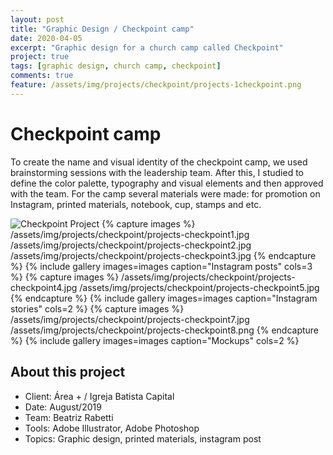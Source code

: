 ```yaml
---
layout: post
title: "Graphic Design / Checkpoint camp"
date: 2020-04-05
excerpt: "Graphic design for a church camp called Checkpoint"
project: true
tags: [graphic design, church camp, checkpoint]
comments: true
feature: /assets/img/projects/checkpoint/projects-1checkpoint.png
---
```


# Checkpoint camp

To create the name and visual identity of the checkpoint camp, we used brainstorming sessions with the leadership team. After this, I studied to define the color palette, typography and visual elements and then approved with the team. For the camp several materials were made: for promotion on Instagram, printed materials, notebook, cup, stamps and etc.

![Checkpoint Project](/assets/img/projects/checkpoint/projects-checkpoint6.png) 
{% capture images %}
	/assets/img/projects/checkpoint/projects-checkpoint1.jpg
	/assets/img/projects/checkpoint/projects-checkpoint2.jpg
	/assets/img/projects/checkpoint/projects-checkpoint3.jpg
{% endcapture %}
{% include gallery images=images caption="Instagram posts" cols=3 %}
{% capture images %}
	/assets/img/projects/checkpoint/projects-checkpoint4.jpg
	/assets/img/projects/checkpoint/projects-checkpoint5.jpg
{% endcapture %}
{% include gallery images=images caption="Instagram stories" cols=2 %}
{% capture images %}
	/assets/img/projects/checkpoint/projects-checkpoint7.jpg
	/assets/img/projects/checkpoint/projects-checkpoint8.png
{% endcapture %}
{% include gallery images=images caption="Mockups" cols=2 %}

## About this project
* Client: Área + / Igreja Batista Capital
* Date: August/2019
* Team: Beatriz Rabetti
* Tools: Adobe Illustrator, Adobe Photoshop
* Topics: Graphic design, printed materials, instagram post